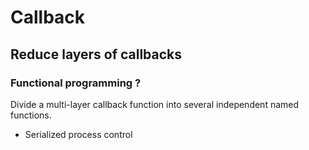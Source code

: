 # Callback



## Reduce layers of callbacks
### Functional programming ?
Divide a multi-layer callback function into several independent named functions.
* Serialized process control
